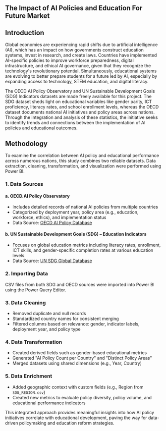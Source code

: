 ## The Impact of AI Policies and Education For Future Market

## Introduction
Global economies are experiencing rapid shifts due to artificial intelligence (AI), which has an impact on how governments construct education systems, invest in research, and create laws. Countries have implemented AI-specific policies to improve workforce preparedness, digital infrastructure, and ethical AI governance, given that they recognize the technology's revolutionary potential. Simultaneously, educational systems are evolving to better prepare students for a future led by AI, especially by expanding access to technology, STEM education, and digital literacy.

The OECD AI Policy Observatory and UN Sustainable Development Goals (SDG) Indicators datasets are made freely available for this project. The SDG dataset sheds light on educational variables like gender parity, ICT proficiency, literacy rates, and school enrollment levels, whereas the OECD dataset documents national AI initiatives and policy areas across nations. Through the integration and analysis of these statistics, the initiative seeks to identify trends and connections between the implementation of AI policies and educational outcomes.

## Methodology
To examine the correlation between AI policy and educational performance across numerous nations, this study combines two reliable datasets. Data extraction, cleaning, transformation, and visualization were performed using Power BI.

### 1. Data Sources

#### a. OECD.AI Policy Observatory
- Includes detailed records of national AI policies from multiple countries
- Categorized by deployment year, policy area (e.g., education, workforce, ethics), and implementation status
- Data Source: [OECD AI Policy Database](https://oecd.ai/en/dashboards/policy-database)

#### b. UN Sustainable Development Goals (SDG) – Education Indicators
- Focuses on global education metrics including literacy rates, enrollment, ICT skills, and gender-specific completion rates at various education levels
- Data Source: [UN SDG Global Database](https://unstats.un.org/sdgs/indicators/database/)

### 2. Importing Data
CSV files from both SDG and OECD sources were imported into Power BI using the Power Query Editor.

### 3. Data Cleaning
- Removed duplicate and null records
- Standardized country names for consistent merging
- Filtered columns based on relevance: gender, indicator labels, deployment year, and policy type

### 4. Data Transformation
- Created derived fields such as gender-based educational metrics
- Generated "AI Policy Count per Country" and "Distinct Policy Areas"
- Merged datasets using shared dimensions (e.g., Year, Country)

### 5. Data Enrichment
- Added geographic context with custom fields (e.g., Region from `SDG_REGION.csv`)
- Created new metrics to evaluate policy diversity, policy volume, and educational performance indicators

This integrated approach provides meaningful insights into how AI policy initiatives correlate with educational development, paving the way for data-driven policymaking and education reform strategies.
